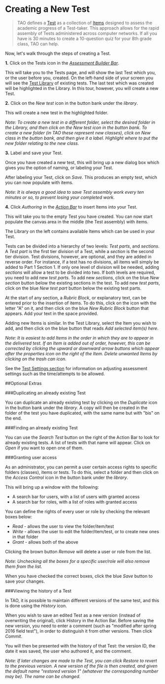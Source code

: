 # Creating a New Test

>TAO defines a [Test](../tests/what-is-a-test.md) as a collection of [Items](../interactions/what-is-an-interaction.md) designed to assess the academic progress of a Test-taker. This approach allows for the rapid assembly of Tests administered across computer networks. If all you have is 30 minutes to create a 10-question quiz for your 8th grade class, TAO can help.

Now, let's walk through the steps of creating a Test.

**1.** Click on the Tests icon in the *[Assessment Builder Bar](../appendix/glossary.md#assessment-builder-bar)*. 

This will take you to the Tests page, and will show the last Test which you, or the user before you, created. On the left-hand side of your screen you will see the [Test Library](../appendix/glossary.md#test-library) of existing tests. The last test which was created will be highlighted in the Library. In this tour, however, you will create a new Test.

**2.**  Click on the *New test* icon in the button bank under the *library*.

This will create a new test in the highlighted folder.

*Note: To create a new test in a different folder, select the desired folder in the Library, and then click on the New test icon in the button bank. To create a new folder (in TAO these represent new classes), click on New class in the button bank, and then give it a label. Highlight where to put the new folder relating to the new class.*
 
**3.**  Label and save your Test.

Once you have created a new test, this will bring up a new dialog box which gives you the option of naming, or labeling your Test.

After labeling your Test, click on *Save*. This produces an empty test, which you can now populate with items.

*Note: It is always a good idea to save Test assembly work every ten minutes or so, to prevent losing your completed work.*

**4.** Click *Authoring* in the *[Action Bar](../appendix/glossary.md#action-bar)* to insert Items into your Test.

This will take you to the empty Test you have created. You can now start populate the canvas area in the middle (the Test assembly) with items.

The Library on the left contains available Items which can be used in your Test. 

Tests can be divided into a hierarchy of two levels: *Test parts*, and *sections*. A *Test part* is the first tier division of a Test, while a *section* is the second tier division. Test divisions, however, are optional, and they are added in reverse order. For instance, if a test has no divisions, all items will simply be added to Part 1 Section 1. If only one level of division will be needed, adding *sections* will allow a test to be divided into two. If both levels are required, you need to add new *test parts*. To add new *sections*, click on the blue *New section* button below the existing sections in the test. To add new *test parts*, click on the blue *New test part* button below the existing test parts.

At the start of any section, a *Rubric Block*, or explanatory text, can be entered prior to the insertion of items. To do this, click on the icon with the letter "A" on it, and then click on the blue *New Rubric Block* button that appears. Add your text in the space provided.

Adding new Items is similar. In the Test Library, select the Item you wish to add, and then click on the blue button that reads *Add selected item(s) here*. 

*Note: It is easiest to add Items in the order in which they are to appear in the delivered test. If an Item is added out of order, however, this can be corrected by clicking the upward or downward arrow buttons which appear after the properties icon on the right of the Item. Delete unwanted Items by clicking on the trash can icon.*

See the [Test Settings section](../tests/tests-settings.md) for information on adjusting assessment settings such as the time/attempts to be allowed.

<aside class="optional-extras">
##Optional Extras

###Duplicating an already existing Test

You can duplicate an already existing test by clicking on the *Duplicate* icon in the button bank under the *library*. A copy will then be created in the folder of the test you have duplicated, with the same name but with "bis" on the end.

###Finding an already existing Test

You can use the *Search Test* button on the right of the Action Bar to look for already existing tests. A list of tests with that name will appear. Click on *Open* if you want to open one of them.

###Granting user access

As an administrator, you can permit a user certain access rights to specific folders (classes), items or tests. To do this, select a folder and then click on the *Access Control* icon in the button bank under the *library*.  

This will bring up a window with the following:

- A search bar for users, with a list of users with granted access
- A search bar for roles, with a list of roles with granted access

You can define the rights of every user or role by checking the relevant boxes below:

- *Read* - allows the user to view the folder/item/test
- *Write* - allows the user to edit the folder/item/test, or to create new ones in that folder
- *Grant* - allows both of the above
 
Clicking the brown button *Remove* will delete a user or role from the list. 

*Note: Unchecking all the boxes for a specific user/role will also remove them from the list.*
 
When you have checked the correct boxes, click the blue *Save* button to save your changes.

###Viewing the history of a Test

In TAO, it is possible to maintain different versions of the same test, and this is done using the *History* icon.

When you wish to save an edited Test as a new version (instead of overwriting the original), click History in the Action Bar. Before saving the new version, you need to enter a comment (such as "modified after spring 2016 field test"), in order to distinguish it from other versions. Then click *Commit*.

You will then be presented with the history of that Test: the version ID, the date it was saved, the user who authored it, and the comment.

*Note: If later changes are made to the Test, you can click Restore to revert to the previous version. A new version of the file is then created, and given the default name "restored version 1" (whatever the corresponding number may be). The name can be changed.*

</aside>